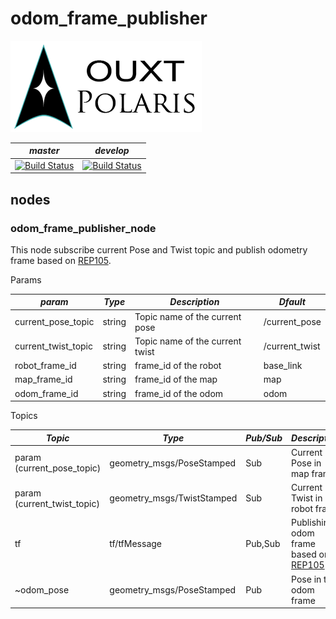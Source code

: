 # odom_frame_publisher


![Developed By OUXT Polaris](img/logo.png "Logo")

| *master* | *develop* |
|----------|-----------|
|[![Build Status](https://travis-ci.org/OUXT-Polaris/odom_frame_publisher.svg?branch=master)](https://travis-ci.org/OUXT-Polaris/odom_frame_publisher)|[![Build Status](https://travis-ci.org/OUXT-Polaris/odom_frame_publisher.svg?branch=develop)](https://travis-ci.org/OUXT-Polaris/odom_frame_publisher)|

## nodes
### odom_frame_publisher_node

This node subscribe current Pose and Twist topic and publish odometry frame based on [REP105](https://www.ros.org/reps/rep-0105.html).

Params

| *param* | *Type* | *Description* | *Dfault* |
| --------- | -------- | -------- | -------- |
| current_pose_topic | string | Topic name of the current pose | /current_pose |
| current_twist_topic | string | Topic name of the current twist | /current_twist |
| robot_frame_id | string | frame_id of the robot | base_link |
| map_frame_id | string|frame_id of the map | map |
| odom_frame_id | string | frame_id of the odom | odom |

Topics

| *Topic* | *Type* | *Pub/Sub* | *Description* |
| --------- | -------- | -------- | -------- |
| param (current_pose_topic) | geometry_msgs/PoseStamped | Sub | Current Pose in map frame |
| param (current_twist_topic) | geometry_msgs/TwistStamped | Sub | Current Twist in robot frame |
| tf| tf/tfMessage | Pub,Sub | Publishing odom frame based on [REP105](https://www.ros.org/reps/rep-0105.html) |
| ~odom_pose | geometry_msgs/PoseStamped | Pub | Pose in the odom frame |
